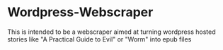 # Wordpress-Webscraper

This is intended to be a webscraper aimed at turning wordpress hosted stories like "A Practical Guide to Evil" or "Worm" into epub files
